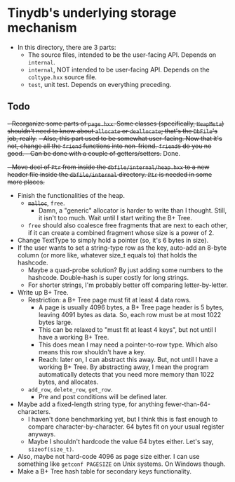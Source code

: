 # Tinydb's underlying storage mechanism

- In this directory, there are 3 parts:
  - The source files, intended to be the user-facing API. Depends on `internal`.
  - `internal`, NOT intended to be user-facing API. Depends on the `coltype.hxx`
  source file.
  - `test`, unit test. Depends on everything preceding.

## Todo

~~- Reorganize some parts of `page.hxx`. Some classes (specifically, `HeapMeta`)
shouldn't need to know about `allocate` or `deallocate`; that's the `DbFile`'s
job, really.~~
  ~~- Also, this part used to be somewhat user-facing. Now that it's not, change
  all the `friend` functions into non-friend. `friend`s do you no good.
    - Can be done with a couple of getters/setters.~~ Done.

~~- Move decl of `Ptr` from inside the `dbfile/internal/heap.hxx` to a new header
file inside the `dbfile/internal` directory. `Ptr` is needed in some more places.~~

- Finish the functionalities of the heap.
  - ~~`malloc`~~, `free`.
    - Damn, a "generic" allocator is harder to write than I thought. Still, it isn't
    too much. Wait until I start writing the B+ Tree.
  - `free` should also coalesce free fragments that are next to each
  other, if it can create a combined fragment whose size is a power of 2.
- Change TextType to simply hold a pointer (so, it's 6 bytes in size).
- If the user wants to set a string-type row as the key, auto-add an 8-byte column
(or more like, whatever size\_t equals to) that holds the hashcode.
  - Maybe a quad-probe solution? By just adding some numbers to the hashcode.
  Double-hash is super costly for long strings.
  - For shorter strings, I'm probably better off comparing letter-by-letter.
- Write up B+ Tree.
  - Restriction: a B+ Tree page must fit at least 4 data rows.
    - A page is usually 4096 bytes, a B+ Tree page header is 5 bytes, leaving 4091
    bytes as data. So, each row must be at most 1022 bytes large.
    - This can be relaxed to "must fit at least 4 keys", but not until I have a working
    B+ Tree.
    - This does mean I may need a pointer-to-row type. Which also means this row
    shouldn't have a key.
    - Reach: later on, I can abstract this away. But, not until I have a working
    B+ Tree. By abstracting away, I mean the program automatically detects that
    you need more memory than 1022 bytes, and allocates.
  - `add_row`, `delete_row`, `get_row`.
    - Pre and post conditions will be defined later.
- Maybe add a fixed-length string type, for anything fewer-than-64-characters.
  - I haven't done benchmarking yet, but I think this is fast enough to compare
  character-by-character. 64 bytes fit on your usual register anyways.
  - Maybe I shouldn't hardcode the value 64 bytes either. Let's say, `sizeof(size_t)`.
- Also, maybe not hard-code 4096 as page size either. I can use something like
`getconf PAGESIZE` on Unix systems. On Windows though.
- Make a B+ Tree hash table for secondary keys functionality.

